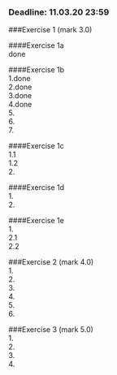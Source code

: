 ### Deadline: 11.03.20 23:59

###Exercise 1 (mark 3.0)

####Exercise 1a <br />
done<br />

####Exercise 1b <br />
1.done<br />
2.done<br />
3.done<br />
4.done<br />
5.<br />
6.<br />
7.<br />

####Exercise 1c<br />
1.1<br />
1.2<br />
2.<br />

####Exercise 1d<br />
1.<br />
2.<br />

####Exercise 1e<br />
1.<br />
2.1<br />
2.2<br />

###Exercise 2 (mark 4.0)<br />
1.<br />
2.<br />
3.<br />
4.<br />
5.<br />
6.<br />

###Exercise 3 (mark 5.0)<br />
1.<br />
2.<br />
3.<br />
4.<br />
